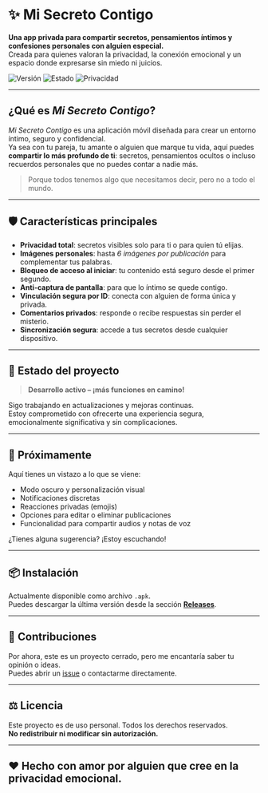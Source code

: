 # ✨ Mi Secreto Contigo

**Una app privada para compartir secretos, pensamientos íntimos y confesiones personales con alguien especial.**  
Creada para quienes valoran la privacidad, la conexión emocional y un espacio donde expresarse sin miedo ni juicios.

![Versión](https://img.shields.io/badge/versión-1.3.7-blue)
![Estado](https://img.shields.io/badge/estado-en%20desarrollo-orange)
![Privacidad](https://img.shields.io/badge/enfoque-intimidad%20y%20privacidad-critical)

---

## ¿Qué es *Mi Secreto Contigo*?

*Mi Secreto Contigo* es una aplicación móvil diseñada para crear un entorno íntimo, seguro y confidencial.  
Ya sea con tu pareja, tu amante o alguien que marque tu vida, aquí puedes **compartir lo más profundo de ti**: secretos, pensamientos ocultos o incluso recuerdos personales que no puedes contar a nadie más.

> Porque todos tenemos algo que necesitamos decir, pero no a todo el mundo.

---

## 🛡️ Características principales

- **Privacidad total**: secretos visibles solo para ti o para quien tú elijas.
- **Imágenes personales**: hasta *6 imágenes por publicación* para complementar tus palabras.
- **Bloqueo de acceso al iniciar**: tu contenido está seguro desde el primer segundo.
- **Anti-captura de pantalla**: para que lo íntimo se quede contigo.
- **Vinculación segura por ID**: conecta con alguien de forma única y privada.
- **Comentarios privados**: responde o recibe respuestas sin perder el misterio.
- **Sincronización segura**: accede a tus secretos desde cualquier dispositivo.

---

## 🚧 Estado del proyecto

> **Desarrollo activo – ¡más funciones en camino!**

Sigo trabajando en actualizaciones y mejoras continuas.  
Estoy comprometido con ofrecerte una experiencia segura, emocionalmente significativa y sin complicaciones.

---

## 🧪 Próximamente

Aquí tienes un vistazo a lo que se viene:

- Modo oscuro y personalización visual
- Notificaciones discretas
- Reacciones privadas (emojis)
- Opciones para editar o eliminar publicaciones
- Funcionalidad para compartir audios y notas de voz

¿Tienes alguna sugerencia? ¡Estoy escuchando!

---

## 📦 Instalación

Actualmente disponible como archivo `.apk`.  
Puedes descargar la última versión desde la sección [**Releases**](../../releases).

---

## 🤝 Contribuciones

Por ahora, este es un proyecto cerrado, pero me encantaría saber tu opinión o ideas.  
Puedes abrir un [issue](../../issues) o contactarme directamente.

---

## ⚖️ Licencia

Este proyecto es de uso personal. Todos los derechos reservados.  
**No redistribuir ni modificar sin autorización.**

---

## ❤️ Hecho con amor por alguien que cree en la privacidad emocional.
